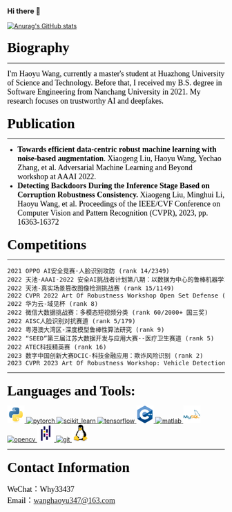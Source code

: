 ### Hi there 👋

[![Anurag's GitHub stats](https://github-readme-stats.vercel.app/api?username=wanghaoyu33437&show_icons=true&theme=flag-india)](https://github.com/wanghaoyu33437/)


### <font face="Cambria Math" color=black size=6>Biography</font> 

---
<font face="Cambria Math" color=black size=4> I'm Haoyu Wang, currently a master's student at Huazhong University of Science and Technology. Before that, I received my B.S. degree in Software Engineering from Nanchang University in 2021. My research focuses on trustworthy AI and deepfakes.
</font>
<br>
<font face="Cambria Math" color=black size=4>  </font>



### <font face="Cambria Math" color=black size=6>Publication</font>

---
<ul>
<font face="Cambria Math" color=black size=4><li> <b>Towards efficient data-centric robust machine learning with noise-based augmentation</b>. Xiaogeng Liu, Haoyu Wang, Yechao Zhang, et al. Adversarial Machine Learning and Beyond workshop at AAAI 2022.</li></font>
<font face="Cambria Math" color=black size=4><li> <b>Detecting Backdoors During the Inference Stage Based on Corruption Robustness Consistency.</b> Xiaogeng Liu, Minghui Li, Haoyu Wang, et al. Proceedings of the IEEE/CVF Conference on Computer Vision and Pattern Recognition (CVPR), 2023, pp. 16363-16372</li></font>
</ul>



### <font face="Cambria Math" color=black size=6>Competitions</font>

---

<pre>
2021 OPPO AI安全竞赛-人脸识别攻防 (rank 14/2349)
2022 天池-AAAI-2022 安全AI挑战者计划第八期：以数据为中心的鲁棒机器学习 (rank 8/3691)
2022 天池-真实场景篡改图像检测挑战赛 (rank 15/1149)
2022 CVPR 2022 Art Of Robustness Workshop Open Set Defense (rank 3)
2022 华为云-域见杯 (rank 8)
2022 微信大数据挑战赛：多模态短视频分类 (rank 60/2000+ 国三奖)
2022 AISC人脸识别对抗赛道 (rank 5/179)
2022 粤港澳大湾区-深度模型鲁棒性算法研究 (rank 9)
2022 “SEED”第三届江苏大数据开发与应用大赛--医疗卫生赛道 (rank 5)
2022 ATEC科技精英赛 (rank 16)
2023 数字中国创新大赛DCIC-科技金融应用：欺诈风险识别 (rank 2)
2023 CVPR 2023 Art Of Robustness Workshop: Vehicle Detection in the Physical-World (rank 1)
</pre>

---

### <font face="Cambria Math" color=black size=6>Languages and Tools:</font>

<p align="left"> <a href="https://www.python.org" target="_blank" rel="noreferrer">
<img src="https://raw.githubusercontent.com/devicons/devicon/master/icons/python/python-original.svg" alt="python" width="40" height="40"/> </a> 
<a href="https://pytorch.org/" target="_blank" rel="noreferrer"> <img src="https://www.vectorlogo.zone/logos/pytorch/pytorch-icon.svg" alt="pytorch" width="40" height="40"/> </a> <a href="https://scikit-learn.org/" target="_blank" rel="noreferrer"> <img src="https://upload.wikimedia.org/wikipedia/commons/0/05/Scikit_learn_logo_small.svg" alt="scikit_learn" width="40" height="40"/> </a> <a href="https://www.tensorflow.org" target="_blank" rel="noreferrer"> <img src="https://www.vectorlogo.zone/logos/tensorflow/tensorflow-icon.svg" alt="tensorflow" width="40" height="40"/> </a> <a href="https://www.w3schools.com/cpp/" target="_blank" rel="noreferrer"> <img src="https://raw.githubusercontent.com/devicons/devicon/master/icons/cplusplus/cplusplus-original.svg" alt="cplusplus" width="40" height="40"/> </a>  <a href="https://www.mathworks.com/" target="_blank" rel="noreferrer"> <img src="https://upload.wikimedia.org/wikipedia/commons/2/21/Matlab_Logo.png" alt="matlab" width="40" height="40"/> </a> <a href="https://www.mysql.com/" target="_blank" rel="noreferrer"> <img src="https://raw.githubusercontent.com/devicons/devicon/master/icons/mysql/mysql-original-wordmark.svg" alt="mysql" width="40" height="40"/> </a> <a href="https://opencv.org/" target="_blank" rel="noreferrer"> <img src="https://www.vectorlogo.zone/logos/opencv/opencv-icon.svg" alt="opencv" width="40" height="40"/> </a> <a href="https://pandas.pydata.org/" target="_blank" rel="noreferrer"> <img src="https://raw.githubusercontent.com/devicons/devicon/2ae2a900d2f041da66e950e4d48052658d850630/icons/pandas/pandas-original.svg" alt="pandas" width="40" height="40"/> </a><a href="https://git-scm.com/" target="_blank" rel="noreferrer"> <img src="https://www.vectorlogo.zone/logos/git-scm/git-scm-icon.svg" alt="git" width="40" height="40"/> </a> <a href="https://www.linux.org/" target="_blank" rel="noreferrer"> <img src="https://raw.githubusercontent.com/devicons/devicon/master/icons/linux/linux-original.svg" alt="linux" width="40" height="40"/> </a> </p>

---

### <font face="Cambria Math" color=black size=6>Contact Information</font>

<font face="Cambria Math" color=black size=4> WeChat：Why33437</font>
<br>
<font face="Cambria Math" color=black size=4>Email：wanghaoyu347@163.com</font>
